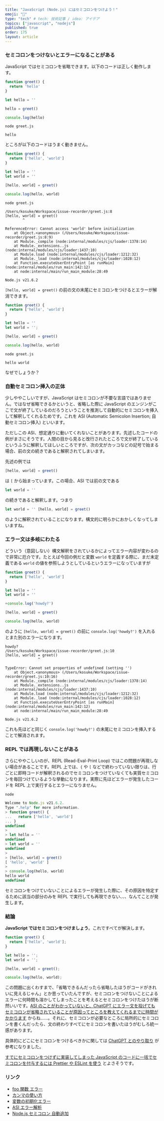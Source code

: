 ```yaml
---
title: "JavaScript (Node.js) にはセミコロンをつけよう！"
emoji: "🐊"
type: "tech" # tech: 技術記事 / idea: アイデア
topics: ["javascript", "nodejs"]
published: true
order: 175
layout: article
---
```


### セミコロンをつけないとエラーになることがある
JavaScript ではセミコロンを省略できます。以下のコードは正しく動作します。

```javascript:greet.js
function greet() {
  return 'hello'
}

let hello = ''

hello = greet()

console.log(hello)
```

```shell:Shell
node greet.js
```

```text:Result
hello
```

ところが以下のコードはうまく動きません。

```javascript:greet.js
function greet() {
  return ['hello', 'world']
}

let hello = ''
let world = ''

[hello, world] = greet()

console.log(hello, world)
```

```shell:Shell
node greet.js
```

```text:Result
/Users/kosuke/Workspace/issue-recorder/greet.js:8
[hello, world] = greet()
        ^

ReferenceError: Cannot access 'world' before initialization
    at Object.<anonymous> (/Users/kosuke/Workspace/issue-recorder/greet.js:8:9)
    at Module._compile (node:internal/modules/cjs/loader:1378:14)
    at Module._extensions..js (node:internal/modules/cjs/loader:1437:10)
    at Module.load (node:internal/modules/cjs/loader:1212:32)
    at Module._load (node:internal/modules/cjs/loader:1028:12)
    at Function.executeUserEntryPoint [as runMain] (node:internal/modules/run_main:142:12)
    at node:internal/main/run_main_module:28:49

Node.js v21.6.2
```

`[hello, world] = greet()` の前の文の末尾にセミコロンをつけるとエラーが解消できます。

```javascript:greet.js
function greet() {
  return ['hello', 'world']
}

let hello = ''
let world = '';

[hello, world] = greet()

console.log(hello, world)
```

```shell:Shell
node greet.js
```

```text:Result
hello world
```

なぜでしょうか？

### 自動セミコロン挿入の正体
少しややこしいですが、JavaScript はセミコロンが不要な言語ではありません。ではなぜ省略できるかというと、省略した際に JavaScript のエンジンがここで文が終了しているのだろうということを推測して自動的にセミコロンを挿入して解釈してくれるためです。これを ASI (Automatic Semicolon Insertion; 自動セミコロン挿入) といいます。

ただしこの ASI、想定通りに動いてくれないことがあります。先述したコードの例がまさにそうです。人間の目から見ると改行されたところで文が終了しているというふうに解釈してほしいところですが、次の文がカッコなどの記号で始まる場合、前の文の続きであると解釈されてしまいます。

先述の例では

```javascript
[hello, world] = greet()
```

は `[` から始まっています。この場合、ASI では前の文である

```javascript
let world = ''
```

の続きであると解釈します。つまり

```javascript
let world = '' [hello, world] = greet()
```

のように解釈されていることになります。構文的に明らかにおかしくなってしまいますね。

### エラー文は多岐にわたる
どういう（意図しない）構文解釈をされているかによってエラー内容が変わるので非常に厄介です。たとえば今回の例だと変数 `world` を定義する際に、まだ未定義である `world` の値を参照しようとしているというエラーになっていますが

```diff:greet.js
function greet() {
  return ['hello', 'world']
}

let hello = ''
let world = ''

+console.log('howdy?')

[hello, world] = greet()

console.log(hello, world)
```

のように `[hello, world] = greet()` の前に `console.log('howdy?')` を入れるとまた別のエラーになります。

```text:Result
howdy?
/Users/kosuke/Workspace/issue-recorder/greet.js:10
[hello, world] = greet()
               ^

TypeError: Cannot set properties of undefined (setting '')
    at Object.<anonymous> (/Users/kosuke/Workspace/issue-recorder/greet.js:10:16)
    at Module._compile (node:internal/modules/cjs/loader:1378:14)
    at Module._extensions..js (node:internal/modules/cjs/loader:1437:10)
    at Module.load (node:internal/modules/cjs/loader:1212:32)
    at Module._load (node:internal/modules/cjs/loader:1028:12)
    at Function.executeUserEntryPoint [as runMain] (node:internal/modules/run_main:142:12)
    at node:internal/main/run_main_module:28:49

Node.js v21.6.2
```

これも先ほどと同じく `console.log('howdy?')` の末尾にセミコロンを挿入することで解消されます。

### REPL では再現しないことがある
さらにややこしいのが、REPL (Read-Eval-Print Loop) ではこの問題が再現しない場合があることです。REPL 上では、`{` や `[` などで終わっていない限りは、行ごとに即時コードが解釈されるのでセミコロンをつけていなくても実質セミコロンを毎回つけているような挙動になります。実際に先ほどエラーが発生したコードを REPL 上で実行するとエラーになりません。

```shell:Shell
node
```

```javascript
Welcome to Node.js v21.6.2.
Type ".help" for more information.
> function greet() {
...   return ['hello', 'world']
... }
undefined
>
> let hello = ''
undefined
> let world = ''
undefined
>
> [hello, world] = greet()
[ 'hello', 'world' ]
>
> console.log(hello, world)
hello world
undefined
```

セミコロンをつけていないことによるエラーが発生した際に、その原因を特定するために該当の部分のみを REPL で実行しても再現できない、、、なんてことが発生します。

### 結論
**JavaScript ではセミコロンをつけましょう**。これですべてが解決します。

```javascript:greet.js
function greet() {
  return ['hello', 'world'];
}

let hello = '';
let world = '';

[hello, world] = greet();

console.log(hello, world);
```

この問題に出くわすまで、「省略できるんだったら省略したほうがコードがきれいに見えるじゃん」とか思っていたんですが、セミコロンをつけないことによるエラーに何時間も溶かしてしまったことを考えるとセミコロンをつけたほうが断然いいです。[ASI のことがわかっていないと、ChatGPT にエラー文を投げてもセミコロンが省略されていることが原因ってところを教えてくれるまでに時間がかかります](https://chatgpt.com/share/68525f53-f030-8004-ba29-ec82bf956c79) からね……。それに、セミコロンが必要なところに局所的にセミコロンを書くんだったら、文の終わりすべてにセミコロンを書いたほうがむしろ統一感があります。

具体的にどこにセミコロンをつけるべきかに関しては [ChatGPT とのやり取り](https://chatgpt.com/share/67fb91b8-4d20-8004-b4b5-afa464c3534f) が参考になりました。

[すでにセミコロンをつけずに実装してしまった JavaScript のコードに一括でセミコロンを付与するには Prettier や ESLint を使う](https://chatgpt.com/share/685261aa-08b0-8004-96da-5ab8c1c2534b) とよさそうです。

### リンク
* [foo 関数 エラー](https://chatgpt.com/share/68525f53-f030-8004-ba29-ec82bf956c79)
* [カンマの使い方](https://chatgpt.com/share/67fb91b8-4d20-8004-b4b5-afa464c3534f)
* [変数の初期化エラー](https://chatgpt.com/share/68526145-293c-8004-8c61-7ba27a4dd952)
* [ASI エラー解析](https://chatgpt.com/share/68526157-3e54-8004-9dce-f006bd621b19)
* [Node.js セミコロン 自動追加](https://chatgpt.com/share/685261aa-08b0-8004-96da-5ab8c1c2534b)
